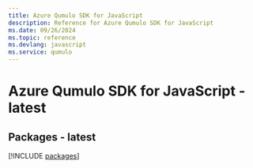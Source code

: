 ```yaml
---
title: Azure Qumulo SDK for JavaScript
description: Reference for Azure Qumulo SDK for JavaScript
ms.date: 09/26/2024
ms.topic: reference
ms.devlang: javascript
ms.service: qumulo
---
```

# Azure Qumulo SDK for JavaScript - latest
## Packages - latest
[!INCLUDE [packages](qumulo-index.md)]